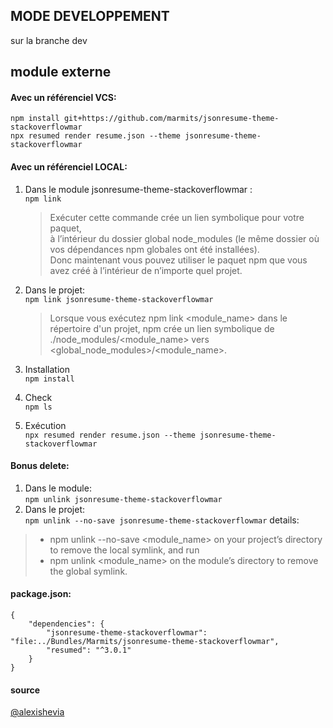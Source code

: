## MODE DEVELOPPEMENT
sur la branche dev

## module externe
#### Avec un référenciel VCS:  
```
npm install git+https://github.com/marmits/jsonresume-theme-stackoverflowmar
npx resumed render resume.json --theme jsonresume-theme-stackoverflowmar
```

#### Avec un référenciel LOCAL:
1. Dans le module jsonresume-theme-stackoverflowmar :  
   `npm link`

   >Exécuter cette commande crée un lien symbolique pour votre paquet,   
   à l’intérieur du dossier global node_modules (le même dossier où vos dépendances npm globales ont été installées).  
   Donc maintenant vous pouvez utiliser le paquet npm que vous avez créé à l’intérieur de n’importe quel projet.

2. Dans le projet:  
   `npm link jsonresume-theme-stackoverflowmar`
   >Lorsque vous exécutez npm link <module_name> dans le répertoire d'un projet, npm crée un lien symbolique de ./node_modules/<module_name> vers <global_node_modules>/<module_name>.

3. Installation  
   `npm install`

4. Check  
   `npm ls`

5. Exécution  
   `npx resumed render resume.json --theme jsonresume-theme-stackoverflowmar`



#### Bonus delete:
1. Dans le module:  
   `npm unlink jsonresume-theme-stackoverflowmar`
2. Dans le projet:  
   `npm unlink --no-save jsonresume-theme-stackoverflowmar`
details:
>- npm unlink --no-save <module_name> on your project’s directory to remove the local symlink, and run
>- npm unlink <module_name> on the module’s directory to remove the global symlink.


#### package.json:
```
{
    "dependencies": {
        "jsonresume-theme-stackoverflowmar": "file:../Bundles/Marmits/jsonresume-theme-stackoverflowmar",
        "resumed": "^3.0.1"
    }
}
```

#### source
[@alexishevia](https://medium.com/@alexishevia/the-magic-behind-npm-link-d94dcb3a81af)